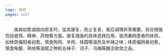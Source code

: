 ```yaml
---
tags: 体质
pages: null
---
```

&emsp;&emsp;疾病初愈或趋向恢复时，促其康复，防止复发，善后调理非常重要。综合措施包括食饵、精神、药物等方面。康复措施的具体选择应用，皆须兼顾患者的体质。如体质偏阳者初愈，慎食狗肉、羊肉、桂圆等温热及辛辣之味；体质偏阴者初愈，慎食龟鳖、熟地等滋腻之物和五味子、诃子、乌梅等酸涩收敛之品。